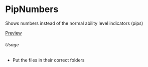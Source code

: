 # PipNumbers

Shows numbers instead of the normal ability level indicators (pips)

[Preview](http://puu.sh/b799h/e7c98bf9e0.jpg)

###### Usage

* Put the files in their correct folders

